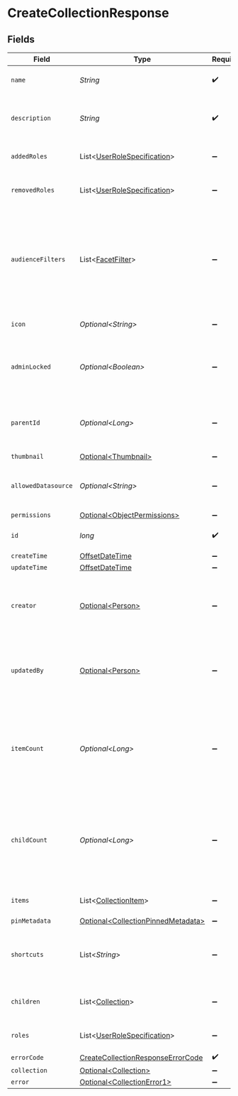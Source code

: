 # CreateCollectionResponse


## Fields

| Field                                                                                                                    | Type                                                                                                                     | Required                                                                                                                 | Description                                                                                                              | Example                                                                                                                  |
| ------------------------------------------------------------------------------------------------------------------------ | ------------------------------------------------------------------------------------------------------------------------ | ------------------------------------------------------------------------------------------------------------------------ | ------------------------------------------------------------------------------------------------------------------------ | ------------------------------------------------------------------------------------------------------------------------ |
| `name`                                                                                                                   | *String*                                                                                                                 | :heavy_check_mark:                                                                                                       | The unique name of the Collection.                                                                                       |                                                                                                                          |
| `description`                                                                                                            | *String*                                                                                                                 | :heavy_check_mark:                                                                                                       | A brief summary of the Collection's contents.                                                                            |                                                                                                                          |
| `addedRoles`                                                                                                             | List\<[UserRoleSpecification](../../models/components/UserRoleSpecification.md)>                                         | :heavy_minus_sign:                                                                                                       | A list of added user roles for the Collection.                                                                           |                                                                                                                          |
| `removedRoles`                                                                                                           | List\<[UserRoleSpecification](../../models/components/UserRoleSpecification.md)>                                         | :heavy_minus_sign:                                                                                                       | A list of removed user roles for the Collection.                                                                         |                                                                                                                          |
| `audienceFilters`                                                                                                        | List\<[FacetFilter](../../models/components/FacetFilter.md)>                                                             | :heavy_minus_sign:                                                                                                       | Filters which restrict who should see this Collection. Values are taken from the corresponding filters in people search. |                                                                                                                          |
| `icon`                                                                                                                   | *Optional\<String>*                                                                                                      | :heavy_minus_sign:                                                                                                       | The emoji icon of this Collection.                                                                                       |                                                                                                                          |
| `adminLocked`                                                                                                            | *Optional\<Boolean>*                                                                                                     | :heavy_minus_sign:                                                                                                       | Indicates whether edits are allowed for everyone or only admins.                                                         |                                                                                                                          |
| `parentId`                                                                                                               | *Optional\<Long>*                                                                                                        | :heavy_minus_sign:                                                                                                       | The parent of this Collection, or 0 if it's a top-level Collection.                                                      |                                                                                                                          |
| `thumbnail`                                                                                                              | [Optional\<Thumbnail>](../../models/components/Thumbnail.md)                                                             | :heavy_minus_sign:                                                                                                       | N/A                                                                                                                      |                                                                                                                          |
| `allowedDatasource`                                                                                                      | *Optional\<String>*                                                                                                      | :heavy_minus_sign:                                                                                                       | The datasource type this Collection can hold.                                                                            |                                                                                                                          |
| `permissions`                                                                                                            | [Optional\<ObjectPermissions>](../../models/components/ObjectPermissions.md)                                             | :heavy_minus_sign:                                                                                                       | N/A                                                                                                                      |                                                                                                                          |
| `id`                                                                                                                     | *long*                                                                                                                   | :heavy_check_mark:                                                                                                       | The unique ID of the Collection.                                                                                         |                                                                                                                          |
| `createTime`                                                                                                             | [OffsetDateTime](https://docs.oracle.com/javase/8/docs/api/java/time/OffsetDateTime.html)                                | :heavy_minus_sign:                                                                                                       | N/A                                                                                                                      |                                                                                                                          |
| `updateTime`                                                                                                             | [OffsetDateTime](https://docs.oracle.com/javase/8/docs/api/java/time/OffsetDateTime.html)                                | :heavy_minus_sign:                                                                                                       | N/A                                                                                                                      |                                                                                                                          |
| `creator`                                                                                                                | [Optional\<Person>](../../models/components/Person.md)                                                                   | :heavy_minus_sign:                                                                                                       | N/A                                                                                                                      | {<br/>"name": "George Clooney",<br/>"obfuscatedId": "abc123"<br/>}                                                       |
| `updatedBy`                                                                                                              | [Optional\<Person>](../../models/components/Person.md)                                                                   | :heavy_minus_sign:                                                                                                       | N/A                                                                                                                      | {<br/>"name": "George Clooney",<br/>"obfuscatedId": "abc123"<br/>}                                                       |
| `itemCount`                                                                                                              | *Optional\<Long>*                                                                                                        | :heavy_minus_sign:                                                                                                       | The number of items currently in the Collection. Separated from the actual items so we can grab the count without items. |                                                                                                                          |
| `childCount`                                                                                                             | *Optional\<Long>*                                                                                                        | :heavy_minus_sign:                                                                                                       | The number of children Collections. Separated from the actual children so we can grab the count without children.        |                                                                                                                          |
| `items`                                                                                                                  | List\<[CollectionItem](../../models/components/CollectionItem.md)>                                                       | :heavy_minus_sign:                                                                                                       | The items in this Collection.                                                                                            |                                                                                                                          |
| `pinMetadata`                                                                                                            | [Optional\<CollectionPinnedMetadata>](../../models/components/CollectionPinnedMetadata.md)                               | :heavy_minus_sign:                                                                                                       | N/A                                                                                                                      |                                                                                                                          |
| `shortcuts`                                                                                                              | List\<*String*>                                                                                                          | :heavy_minus_sign:                                                                                                       | The names of the shortcuts (Go Links) that point to this Collection.                                                     |                                                                                                                          |
| `children`                                                                                                               | List\<[Collection](../../models/components/Collection.md)>                                                               | :heavy_minus_sign:                                                                                                       | The children Collections of this Collection.                                                                             |                                                                                                                          |
| `roles`                                                                                                                  | List\<[UserRoleSpecification](../../models/components/UserRoleSpecification.md)>                                         | :heavy_minus_sign:                                                                                                       | A list of user roles for the Collection.                                                                                 |                                                                                                                          |
| `errorCode`                                                                                                              | [CreateCollectionResponseErrorCode](../../models/components/CreateCollectionResponseErrorCode.md)                        | :heavy_check_mark:                                                                                                       | N/A                                                                                                                      |                                                                                                                          |
| `collection`                                                                                                             | [Optional\<Collection>](../../models/components/Collection.md)                                                           | :heavy_minus_sign:                                                                                                       | N/A                                                                                                                      |                                                                                                                          |
| `error`                                                                                                                  | [Optional\<CollectionError1>](../../models/components/CollectionError1.md)                                               | :heavy_minus_sign:                                                                                                       | N/A                                                                                                                      |                                                                                                                          |